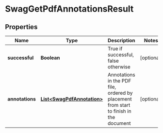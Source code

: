 
# SwagGetPdfAnnotationsResult

## Properties
Name | Type | Description | Notes
------------ | ------------- | ------------- | -------------
**successful** | **Boolean** | True if successful, false otherwise |  [optional]
**annotations** | [**List&lt;SwagPdfAnnotation&gt;**](SwagPdfAnnotation.md) | Annotations in the PDF file, ordered by placement from start to finish in the document |  [optional]



